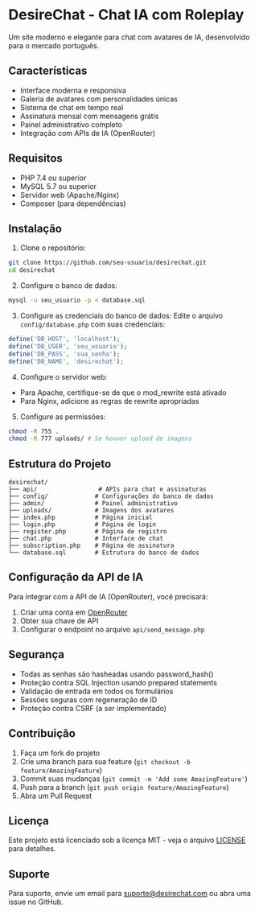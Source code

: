 # DesireChat - Chat IA com Roleplay

Um site moderno e elegante para chat com avatares de IA, desenvolvido para o mercado português.

## Características

- Interface moderna e responsiva
- Galeria de avatares com personalidades únicas
- Sistema de chat em tempo real
- Assinatura mensal com mensagens grátis
- Painel administrativo completo
- Integração com APIs de IA (OpenRouter)

## Requisitos

- PHP 7.4 ou superior
- MySQL 5.7 ou superior
- Servidor web (Apache/Nginx)
- Composer (para dependências)

## Instalação

1. Clone o repositório:
```bash
git clone https://github.com/seu-usuario/desirechat.git
cd desirechat
```

2. Configure o banco de dados:
```bash
mysql -u seu_usuario -p < database.sql
```

3. Configure as credenciais do banco de dados:
Edite o arquivo `config/database.php` com suas credenciais:
```php
define('DB_HOST', 'localhost');
define('DB_USER', 'seu_usuario');
define('DB_PASS', 'sua_senha');
define('DB_NAME', 'desirechat');
```

4. Configure o servidor web:
- Para Apache, certifique-se de que o mod_rewrite está ativado
- Para Nginx, adicione as regras de rewrite apropriadas

5. Configure as permissões:
```bash
chmod -R 755 .
chmod -R 777 uploads/ # Se houver upload de imagens
```

## Estrutura do Projeto

```
desirechat/
├── api/                 # APIs para chat e assinaturas
├── config/             # Configurações do banco de dados
├── admin/              # Painel administrativo
├── uploads/            # Imagens dos avatares
├── index.php           # Página inicial
├── login.php           # Página de login
├── register.php        # Página de registro
├── chat.php            # Interface de chat
├── subscription.php    # Página de assinatura
└── database.sql        # Estrutura do banco de dados
```

## Configuração da API de IA

Para integrar com a API de IA (OpenRouter), você precisará:

1. Criar uma conta em [OpenRouter](https://openrouter.ai/)
2. Obter sua chave de API
3. Configurar o endpoint no arquivo `api/send_message.php`

## Segurança

- Todas as senhas são hasheadas usando password_hash()
- Proteção contra SQL Injection usando prepared statements
- Validação de entrada em todos os formulários
- Sessões seguras com regeneração de ID
- Proteção contra CSRF (a ser implementado)

## Contribuição

1. Faça um fork do projeto
2. Crie uma branch para sua feature (`git checkout -b feature/AmazingFeature`)
3. Commit suas mudanças (`git commit -m 'Add some AmazingFeature'`)
4. Push para a branch (`git push origin feature/AmazingFeature`)
5. Abra um Pull Request

## Licença

Este projeto está licenciado sob a licença MIT - veja o arquivo [LICENSE](LICENSE) para detalhes.

## Suporte

Para suporte, envie um email para suporte@desirechat.com ou abra uma issue no GitHub. 